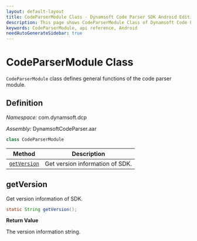 ```yaml
---
layout: default-layout
title: CodeParserModule Class - Dynamsoft Code Parser SDK Android Edition API Reference
description: This page shows CodeParserModule Class of Dynamsoft Code Parser SDK Android Edition.
keywords: CodeParserModule, api reference, Android
needAutoGenerateSidebar: true
---
```


# CodeParserModule Class

`CodeParserModule` class defines general functions of the code parser module.

## Definition

*Namespace:* com.dynamsoft.dcp

*Assembly:* DynamsoftCodeParser.aar

```java
class CodeParserModule
```

| Method               | Description |
|----------------------|-------------|
| [`getVersion`](#getversion) | Get version information of SDK.|

## getVersion

Get version information of SDK.

```java
static String getVersion();
```

**Return Value**

The version information string.
